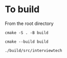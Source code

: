 # To build 
From the root directory
```
cmake -S . -B build
```

```
cmake --build build
```

```
./build/src/interviewtech
```
